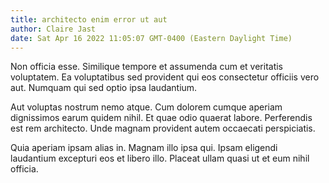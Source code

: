 ```yaml
---
title: architecto enim error ut aut
author: Claire Jast
date: Sat Apr 16 2022 11:05:07 GMT-0400 (Eastern Daylight Time)
---
```

Non officia esse. Similique tempore et assumenda cum et veritatis voluptatem. Ea voluptatibus sed provident qui eos consectetur officiis vero aut. Numquam qui sed optio ipsa laudantium.

 Aut voluptas nostrum nemo atque. Cum dolorem cumque aperiam dignissimos earum quidem nihil. Et quae odio quaerat labore. Perferendis est rem architecto. Unde magnam provident autem occaecati perspiciatis.

 Quia aperiam ipsam alias in. Magnam illo ipsa qui. Ipsam eligendi laudantium excepturi eos et libero illo. Placeat ullam quasi ut et eum nihil officia.